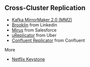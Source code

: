 
## Cross-Cluster Replication

- [Kafka MirrorMaker 2.0 (MM2)](https://github.com/apache/kafka/tree/trunk/connect/mirror)
- [Brooklin](https://github.com/linkedin/Brooklin/) from Linkedin
- [Mirus](https://github.com/salesforce/mirus) from Salesforce
- [uReplicator](https://github.com/uber/uReplicator) from Uber
- [Confluent Replicator](https://docs.confluent.io/current/connect/kafka-connect-replicator/index.html) from Confluent

More
- [Netflix Keystone](https://netflixtechblog.com/keystone-real-time-stream-processing-platform-a3ee651812a)